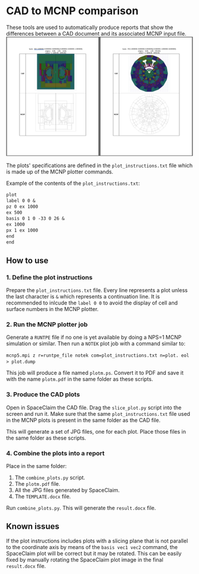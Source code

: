 # CAD to MCNP comparison
These tools are used to automatically produce reports that show the differences between a CAD document and its associated MCNP input file.
![](docs/resulting_report.png)

The plots' specifications are defined in the `plot_instructions.txt` file which is made up of the MCNP plotter commands. 

Example of the contents of the `plot_instructions.txt`:

```
plot
label 0 0 &
pz 0 ex 1000
ex 500
basis 0 1 0 -33 0 26 &
ex 1000
px 1 ex 1000
end
end
```

## How to use
### 1. Define the plot instructions
Prepare the `plot_instructions.txt` file. Every line represents a plot unless the last character is `&` which represents a continuation line. It is recommended to inlcude the `label 0 0` to avoid the display of cell and surface numbers in the MCNP plotter.

### 2. Run the MCNP plotter job
Generate a `RUNTPE` file if no one is yet available by doing a NPS=1 MCNP simulation or similar. Then run a `NOTEK` plot job with a command similar to:

`mcnp5.mpi z r=runtpe_file notek com=plot_instructions.txt n=plot. eol > plot.dump`

This job will produce a file named `plotm.ps`. Convert it to PDF and save it with the name `plotm.pdf` in the same folder as these scripts.

### 3. Produce the CAD plots
Open in SpaceClaim the CAD file. Drag the `slice_plot.py` script into the screen and run it. Make sure that the same `plot_instructions.txt` file used in the MCNP plots is present in the same folder as the CAD file.

This will generate a set of JPG files, one for each plot. Place those files in the same folder as these scripts.

### 4. Combine the plots into a report
Place in the same folder:
1. The `combine_plots.py` script.
2. The `plotm.pdf` file.
3. All the JPG files generated by SpaceClaim.
4. The `TEMPLATE.docx` file.

Run `combine_plots.py`. This will generate the `result.docx` file.

## Known issues
If the plot instructions includes plots with a slicing plane that is not parallel to the coordinate axis by means of the `basis vec1 vec2` command, the SpaceClaim plot will be correct but it may be rotated. This can be easily fixed by manually rotating the SpaceClaim plot image in the final `result.docx` file.